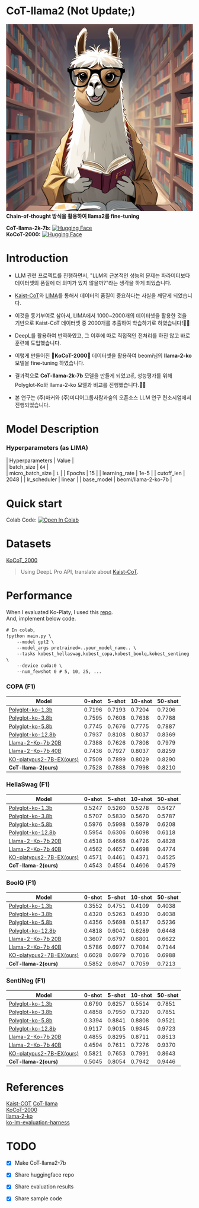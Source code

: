 # CoT-llama2 (Not Update;)
![CoT-llama2](./CoT-llama.png)  
**Chain-of-thought 방식을 활용하여 llama2를 fine-tuning**   

**CoT-llama-2k-7b:** [![Hugging Face](https://img.shields.io/badge/%F0%9F%A4%97%20Hugging%20Face-Spaces-blue)](https://huggingface.co/kyujinpy/CoT-llama-2k-7b)   
**KoCoT-2000:** [![Hugging Face](https://img.shields.io/badge/%F0%9F%A4%97%20Hugging%20Face-Spaces-blue)](https://huggingface.co/datasets/kyujinpy/KoCoT_2000)   
  
# Introduction
- LLM 관련 프로젝트를 진행하면서, "LLM의 근본적인 성능의 문제는 파라미터보다 데이터셋의 품질에 더 의미가 있지 않을까?"라는 생각을 하게 되었습니다.
- [Kaist-CoT](https://huggingface.co/datasets/kaist-ai/CoT-Collection)와 [LIMA](https://arxiv.org/abs/2305.11206)를 통해서 데이터의 품질이 중요하다는 사실을 깨닫게 되었습니다.

- 이것을 동기부여로 삼아서, LIMA에서 1000~2000개의 데이터셋을 활용한 것을 기반으로 Kaist-CoT 데이터셋 중 2000개를 추출하여 학습하기로 하였습니다!🙂🙂
- DeepL를 활용하여 번역하였고, 그 이후에 따로 직접적인 전처리를 하진 않고 바로 훈련에 도입했습니다.
- 이렇게 만들어진 **🥮KoCoT-2000🥮** 데이터셋을 활용하여 beomi님의 **llama-2-ko** 모델을 fine-tuning 하였습니다.
  
- 결과적으로 **CoT-llama-2k-7b** 모델을 만들게 되었고✌, 성능평가를 위해 Polyglot-Ko와 llama-2-ko 모델과 비교를 진행했습니다.🙂🙃
- 본 연구는 (주)마커와 (주)미디어그룹사람과숲의 오픈소스 LLM 연구 컨소시엄에서 진행되었습니다.

# Model Description  
### Hyperparameters (as LIMA)  
| Hyperparameters | Value |  
| batch_size | `64` |  
| micro_batch_size | `1` |
| Epochs | 15 |
| learning_rate | 1e-5 |
| cutoff_len | 2048 |
| lr_scheduler | linear |
| base_model | beomi/llama-2-ko-7b | 

# Quick start
Colab Code: [![Open In Colab](https://colab.research.google.com/assets/colab-badge.svg)](https://colab.research.google.com/drive/1lRDSnHHVIzRW7RYRV3rha2QL2aMETRp7?usp=sharing)
  
# Datasets
[KoCoT_2000](https://huggingface.co/kyujinpy/CoT-llama-2k-7b)  
> Using DeepL Pro API, translate about [Kaist-CoT](https://huggingface.co/datasets/kaist-ai/CoT-Collection).  

# Performance
When I evaluated Ko-Platy, I used this [repo](https://github.com/Beomi/ko-lm-evaluation-harness).  
And, implement below code.
```
# In colab,
!python main.py \
    --model gpt2 \ 
    --model_args pretrained=..your_model_name.. \
    --tasks kobest_hellaswag,kobest_copa,kobest_boolq,kobest_sentineg \
    --device cuda:0 \
    --num_fewshot 0 # 5, 10, 25, ...
```
  
### COPA (F1)
| Model | 0-shot | 5-shot | 10-shot | 50-shot |
| --- | --- | --- | --- | --- |
| [Polyglot-ko-1.3b](https://huggingface.co/EleutherAI/polyglot-ko-1.3b) | 0.7196 | 0.7193 | 0.7204 | 0.7206 |
| [Polyglot-ko-3.8b](https://huggingface.co/EleutherAI/polyglot-ko-3.8b) | 0.7595 | 0.7608 | 0.7638 | 0.7788 |
| [Polyglot-ko-5.8b](https://huggingface.co/EleutherAI/polyglot-ko-5.8b) | 0.7745 | 0.7676 | 0.7775 | 0.7887 |
| [Polyglot-ko-12.8b](https://huggingface.co/EleutherAI/polyglot-ko-12.8b) | 0.7937 | 0.8108 | 0.8037 | 0.8369 |
| [Llama-2-Ko-7b 20B](https://huggingface.co/beomi/llama-2-ko-7b) | 0.7388 | 0.7626 | 0.7808 | 0.7979 |
| [Llama-2-Ko-7b 40B](https://huggingface.co/beomi/llama-2-ko-7b) | 0.7436 | 0.7927 | 0.8037 | 0.8259 |  
| [KO-platypus2-7B-EX(ours)](https://huggingface.co/kyujinpy/KO-Platypus2-7B-ex) | 0.7509 | 0.7899 | 0.8029 | 0.8290 |  
| **CoT-llama-2(ours)** | 0.7528 | 0.7888 | 0.7998 | 0.8210 |  
  
### HellaSwag (F1)
| Model | 0-shot | 5-shot | 10-shot | 50-shot |
| --- | --- | --- | --- | --- |
| [Polyglot-ko-1.3b](https://huggingface.co/EleutherAI/polyglot-ko-1.3b) | 0.5247 | 0.5260 | 0.5278 | 0.5427 |
| [Polyglot-ko-3.8b](https://huggingface.co/EleutherAI/polyglot-ko-3.8b) | 0.5707 | 0.5830 | 0.5670 | 0.5787 |
| [Polyglot-ko-5.8b](https://huggingface.co/EleutherAI/polyglot-ko-5.8b) | 0.5976 | 0.5998 | 0.5979 | 0.6208 |
| [Polyglot-ko-12.8b](https://huggingface.co/EleutherAI/polyglot-ko-12.8b) | 0.5954 | 0.6306 | 0.6098 | 0.6118 |
| [Llama-2-Ko-7b 20B](https://huggingface.co/beomi/llama-2-ko-7b) | 0.4518 | 0.4668 | 0.4726 | 0.4828 |
| [Llama-2-Ko-7b 40B](https://huggingface.co/beomi/llama-2-ko-7b) | 0.4562 | 0.4657 | 0.4698 | 0.4774 |   
| [KO-platypus2-7B-EX(ours)](https://huggingface.co/kyujinpy/KO-Platypus2-7B-ex) | 0.4571 | 0.4461 | 0.4371 | 0.4525 |  
| **CoT-llama-2(ours)** | 0.4543 | 0.4554 | 0.4606 | 0.4579 | 
  
### BoolQ (F1)
| Model | 0-shot | 5-shot | 10-shot | 50-shot |
| --- | --- | --- | --- | --- |
| [Polyglot-ko-1.3b](https://huggingface.co/EleutherAI/polyglot-ko-1.3b) | 0.3552 | 0.4751 | 0.4109 | 0.4038 |
| [Polyglot-ko-3.8b](https://huggingface.co/EleutherAI/polyglot-ko-3.8b) | 0.4320 | 0.5263 | 0.4930 | 0.4038 |
| [Polyglot-ko-5.8b](https://huggingface.co/EleutherAI/polyglot-ko-5.8b) | 0.4356 | 0.5698 | 0.5187 | 0.5236 |
| [Polyglot-ko-12.8b](https://huggingface.co/EleutherAI/polyglot-ko-12.8b) | 0.4818 | 0.6041 | 0.6289 | 0.6448 |
| [Llama-2-Ko-7b 20B](https://huggingface.co/beomi/llama-2-ko-7b) | 0.3607 | 0.6797 | 0.6801 | 0.6622 |
| [Llama-2-Ko-7b 40B](https://huggingface.co/beomi/llama-2-ko-7b) | 0.5786 | 0.6977 | 0.7084 | 0.7144 |  
| [KO-platypus2-7B-EX(ours)](https://huggingface.co/kyujinpy/KO-Platypus2-7B-ex) | 0.6028 | 0.6979 | 0.7016 | 0.6988 |  
| **CoT-llama-2(ours)** | 0.5852 | 0.6947 | 0.7059 | 0.7213 | 
  
### SentiNeg (F1)
| Model | 0-shot | 5-shot | 10-shot | 50-shot |
| --- | --- | --- | --- | --- |
| [Polyglot-ko-1.3b](https://huggingface.co/EleutherAI/polyglot-ko-1.3b) | 0.6790 | 0.6257 | 0.5514 | 0.7851 |
| [Polyglot-ko-3.8b](https://huggingface.co/EleutherAI/polyglot-ko-3.8b) | 0.4858 | 0.7950 | 0.7320 | 0.7851 |
| [Polyglot-ko-5.8b](https://huggingface.co/EleutherAI/polyglot-ko-5.8b) | 0.3394 | 0.8841 | 0.8808 | 0.9521 |
| [Polyglot-ko-12.8b](https://huggingface.co/EleutherAI/polyglot-ko-12.8b) | 0.9117 | 0.9015 | 0.9345 | 0.9723 |
| [Llama-2-Ko-7b 20B](https://huggingface.co/beomi/llama-2-ko-7b) | 0.4855 | 0.8295 | 0.8711 | 0.8513 |
| [Llama-2-Ko-7b 40B](https://huggingface.co/beomi/llama-2-ko-7b) | 0.4594 | 0.7611 | 0.7276 | 0.9370 |  
| [KO-platypus2-7B-EX(ours)](https://huggingface.co/kyujinpy/KO-Platypus2-7B-ex) | 0.5821 | 0.7653 | 0.7991 | 0.8643 |  
| **CoT-llama-2(ours)** | 0.5045 | 0.8054 | 0.7942 | 0.9446 | 
   
# References  
[Kaist-COT](https://huggingface.co/datasets/kaist-ai/CoT-Collection)
[CoT-llama](https://huggingface.co/kyujinpy/CoT-llama-2k-7b)  
[KoCoT-2000](https://huggingface.co/datasets/kyujinpy/KoCoT_2000)  
[llama-2-ko](https://huggingface.co/beomi/llama-2-ko-7b)   
[ko-lm-evaluation-harness](https://github.com/Beomi/ko-lm-evaluation-harness)    
  
# TODO
- [x] Make CoT-llama2-7b 
- [x] Share huggingface repo
- [x] Share evaluation results
- [x] Share sample code
  
